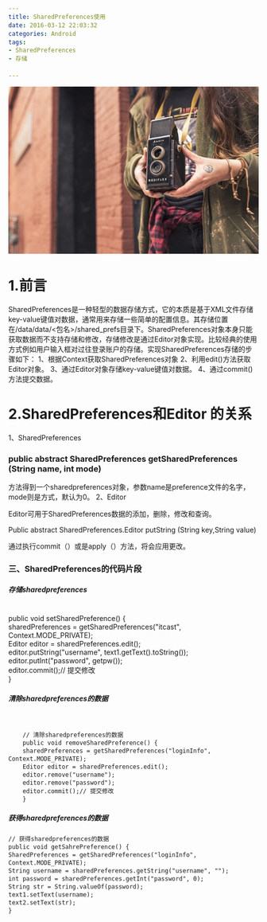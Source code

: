 ```yaml
---
title: SharedPreferences使用
date: 2016-03-12 22:03:32
categories: Android
tags:
- SharedPreferences
- 存储

---
```


![291H](SharedPreferencesUser\291H.jpg)

# 1.前言

SharedPreferences是一种轻型的数据存储方式，它的本质是基于XML文件存储key-value键值对数据，通常用来存储一些简单的配置信息。其存储位置在/data/data/<包名>/shared_prefs目录下。SharedPreferences对象本身只能获取数据而不支持存储和修改，存储修改是通过Editor对象实现。比较经典的使用方式例如用户输入框对过往登录账户的存储。实现SharedPreferences存储的步骤如下：
1、根据Context获取SharedPreferences对象
2、利用edit()方法获取Editor对象。
3、通过Editor对象存储key-value键值对数据。
4、通过commit()方法提交数据。



<!--MORE-->

# 2.SharedPreferences和Editor 的关系

1、SharedPreferences

### public abstract SharedPreferences getSharedPreferences (String name, int mode)

方法得到一个sharedpreferences对象，参数name是preference文件的名字，mode则是方式，默认为0。
2、Editor 

Editor可用于SharedPreferences数据的添加，删除，修改和查询。

Public abstract SharedPreferences.Editor  putString (String key,String value)

通过执行commit（）或是apply（）方法，将会应用更改。

### 三、SharedPreferences的代码片段

##### 存储sharedpreferences 


​	 
	    public void setSharedPreference() {  
	    sharedPreferences = getSharedPreferences("itcast", Context.MODE_PRIVATE);  
	    Editor editor = sharedPreferences.edit();  
	    editor.putString("username", text1.getText().toString());  
	    editor.putInt("password", getpw());  
	    editor.commit();// 提交修改  
	    }  
##### 清除sharedpreferences的数据

​    

	    // 清除sharedpreferences的数据  
	    public void removeSharedPreference() {  
	    sharedPreferences = getSharedPreferences("loginInfo", Context.MODE_PRIVATE);  
	    Editor editor = sharedPreferences.edit();  
	    editor.remove("username");  
	    editor.remove("password");  
	    editor.commit();// 提交修改  
	    }  
#####  获得sharedpreferences的数据       

    // 获得sharedpreferences的数据  
    public void getSahrePreference() {
    SharedPreferences = getSharedPreferences("loginInfo", Context.MODE_PRIVATE);
    String username = sharedPreferences.getString("username", "");  
    int password = sharedPreferences.getInt("password", 0);  
    String str = String.valueOf(password);  
    text1.setText(username);  
    text2.setText(str);  
    }  